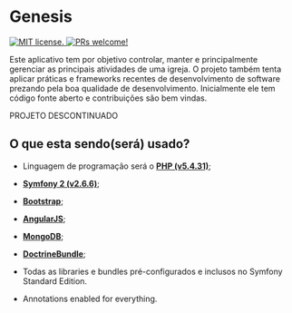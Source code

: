 Genesis
========================
<p align="left">
  <a href="https://github.com/psico/ludo-app/blob/master/LICENSE">
    <img src="https://img.shields.io/badge/license-MIT-blue.svg" alt="MIT license." />
  </a>
  <a href="https://github.com/psico/ludo-app">
    <img src="https://img.shields.io/badge/PRs-welcome-brightgreen.svg" alt="PRs welcome!" />
  </a>
</p>

Este aplicativo tem por objetivo controlar, manter e principalmente gerenciar as principais atividades de uma igreja.
O projeto também tenta aplicar práticas e frameworks recentes de desenvolvimento de software prezando pela boa qualidade de desenvolvimento.
Inicialmente ele tem código fonte aberto e contribuições são bem vindas.

PROJETO DESCONTINUADO

O que esta sendo(será) usado?
-----------------------

  * Linguagem de programação será o [**PHP (v5.4.31)**][1];

  * [**Symfony 2 (v2.6.6)**][2];

  * [**Bootstrap**][3];

  * [**AngularJS**][4];

  * [**MongoDB**][5];

  * [**DoctrineBundle**][6];

  * Todas as libraries e bundles pré-configurados e inclusos no Symfony Standard Edition.

  * Annotations enabled for everything.


[1]:  http://php.net/
[2]:  http://symfony.com/doc/current/index.html
[3]:  http://getbootstrap.com/
[4]:  https://angularjs.org/
[5]:  https://www.mongodb.org/
[6]:  http://www.doctrine-project.org/
